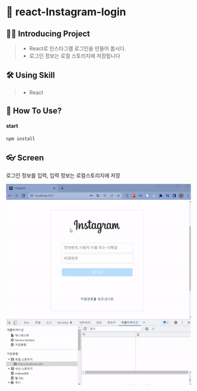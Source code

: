 # 📡 react-Instagram-login

## 💁‍♂️ Introducing Project

> - React로 인스타그램 로그인을 만들어 봅시다.
> - 로그인 정보는 로컬 스토리지에 저장됩니다

## 🛠 Using Skill

> - React

## 🔧 How To Use?

#### start

```
npm install
```

## 👓 Screen

<p>로그인 정보를 입력, 입력 정보는 로컬스토리지에 저장</p>
<center>
  <img
    src="./readme_assets/upload-img.gif"
  />
</center>
